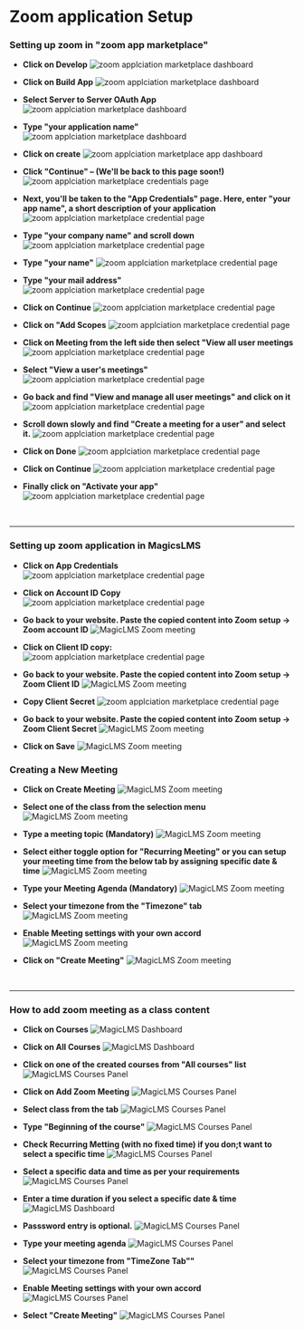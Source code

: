 # Zoom application Setup


### Setting up zoom in "zoom app marketplace"

- **Click on Develop**
![zoom applciation marketplace dashboard](https://cdn.imjol.com/MagicLMS/Docs/zoom-app-marketplace/Step1.png)


- **Click on Build App**
![zoom applciation marketplace dashboard](https://cdn.imjol.com/MagicLMS/Docs/zoom-app-marketplace/Step01.png)


- **Select Server to Server OAuth App**
![zoom applciation marketplace dashboard](https://cdn.imjol.com/MagicLMS/Docs/zoom-app-marketplace/Step2.png)


- **Type "your application name"**
![zoom applciation marketplace dashboard](https://cdn.imjol.com/MagicLMS/Docs/zoom-app-marketplace/Step3.png)


- **Click on create**
![zoom applciation marketplace app dashboard](https://cdn.imjol.com/MagicLMS/Docs/zoom-app-marketplace/Step4.png)


- **Click "Continue" – (We'll be back to this page soon!)**
![zoom applciation marketplace credentials page](https://cdn.imjol.com/MagicLMS/Docs/zoom-app-marketplace/Step5.png)


- **Next, you'll be taken to the "App Credentials" page. Here, enter "your app name", a short description of your application**
![zoom applciation marketplace credential page](https://cdn.imjol.com/MagicLMS/Docs/zoom-app-marketplace/Step6.png)


- **Type "your company name" and scroll down**
![zoom applciation marketplace credential page](https://cdn.imjol.com/MagicLMS/Docs/zoom-app-marketplace/Step7.png)


- **Type "your name"**
![zoom applciation marketplace credential page](https://cdn.imjol.com/MagicLMS/Docs/zoom-app-marketplace/Step8.png)


- **Type "your mail address"**
![zoom applciation marketplace credential page](https://cdn.imjol.com/MagicLMS/Docs/zoom-app-marketplace/Step9.png)

- **Click on Continue**
![zoom applciation marketplace credential page](https://cdn.imjol.com/MagicLMS/Docs/zoom-app-marketplace/Step10.png)


- **Click on "Add Scopes**
![zoom applciation marketplace credential page](https://cdn.imjol.com/MagicLMS/Docs/zoom-app-marketplace/Step11.png)


- **Click on Meeting from the left side then select "View all user meetings**
![zoom applciation marketplace credential page](https://cdn.imjol.com/MagicLMS/Docs/zoom-app-marketplace/Step13.png)


- **Select "View a user's meetings"**
![zoom applciation marketplace credential page](https://cdn.imjol.com/MagicLMS/Docs/zoom-app-marketplace/Step14.png)


- **Go back and find "View and manage all user meetings" and click on it**
![zoom applciation marketplace credential page](https://cdn.imjol.com/MagicLMS/Docs/zoom-app-marketplace/Step15.png)

- **Scroll down slowly and find "Create a meeting for a user" and select it.**
![zoom applciation marketplace credential page](https://cdn.imjol.com/MagicLMS/Docs/zoom-app-marketplace/Step16.png)

- **Click on Done**
![zoom applciation marketplace credential page](https://cdn.imjol.com/MagicLMS/Docs/zoom-app-marketplace/Step17.png)


- **Click on Continue**
![zoom applciation marketplace credential page](https://cdn.imjol.com/MagicLMS/Docs/zoom-app-marketplace/Step18.png)


- **Finally click on "Activate your app"**
![zoom applciation marketplace credential page](https://cdn.imjol.com/MagicLMS/Docs/zoom-app-marketplace/Step19.png)



<br/>

***

### Setting up zoom application in MagicsLMS




- **Click on App Credentials**
![zoom applciation marketplace credential page](https://cdn.imjol.com/MagicLMS/Docs/zoom-magiclms-setup/Step1.png)


- **Click on Account ID Copy**
![zoom applciation marketplace credential page](https://cdn.imjol.com/MagicLMS/Docs/zoom-magiclms-setup/Step2.png)




- **Go back to your website. Paste the copied content into Zoom setup -> Zoom account ID**
![MagicLMS Zoom meeting](https://cdn.imjol.com/MagicLMS/Docs/zoom-magiclms-setup/Step3.png)


- **Click on Client ID copy:**
![zoom applciation marketplace credential page](https://cdn.imjol.com/MagicLMS/Docs/zoom-magiclms-setup/Step4.png)


- **Go back to your website. Paste the copied content into Zoom setup -> Zoom Client ID**
![MagicLMS Zoom meeting](https://cdn.imjol.com/MagicLMS/Docs/zoom-magiclms-setup/Step5.png)


- **Copy Client Secret**
![zoom applciation marketplace credential page](https://cdn.imjol.com/MagicLMS/Docs/zoom-magiclms-setup/Step6.png)


- **Go back to your website. Paste the copied content into Zoom setup -> Zoom Client Secret**
![MagicLMS Zoom meeting](https://cdn.imjol.com/MagicLMS/Docs/zoom-magiclms-setup/Step7.png)


- **Click on Save**
![MagicLMS Zoom meeting](https://cdn.imjol.com/MagicLMS/Docs/zoom-magiclms-setup/Step8.png)


### Creating a New Meeting

- **Click on Create Meeting**
![MagicLMS Zoom meeting](https://cdn.imjol.com/MagicLMS/Docs/create-meeting/Step1.png)


- **Select one of the class from the selection menu**
![MagicLMS Zoom meeting](https://cdn.imjol.com/MagicLMS/Docs/create-meeting/Step2.png)


- **Type a meeting topic (Mandatory)**
![MagicLMS Zoom meeting](https://cdn.imjol.com/MagicLMS/Docs/create-meeting/Step3.png)


- **Select either toggle option for "Recurring Meeting" or you can setup your meeting time from the below tab by assigning specific date & time**
![MagicLMS Zoom meeting](https://cdn.imjol.com/MagicLMS/Docs/create-meeting/Step4.png)


- **Type your Meeting Agenda (Mandatory)**
![MagicLMS Zoom meeting](https://cdn.imjol.com/MagicLMS/Docs/create-meeting/Step5.png)


- **Select your timezone from the "Timezone" tab**
![MagicLMS Zoom meeting](https://cdn.imjol.com/MagicLMS/Docs/create-meeting/Step6.png)



- **Enable Meeting settings with your own accord**
![MagicLMS Zoom meeting](https://cdn.imjol.com/MagicLMS/Docs/create-meeting/Step7.png)



- **Click on "Create Meeting"**
![MagicLMS Zoom meeting](https://cdn.imjol.com/MagicLMS/Docs/create-meeting/Step8.png)


<br/>

***

### How to add zoom meeting as a class content


- **Click on Courses**
![MagicLMS Dashboard](https://cdn.imjol.com/MagicLMS/Docs/zoom-meeting-class-content/Step1.png)


- **Click on All Courses**
![MagicLMS Dashboard](https://cdn.imjol.com/MagicLMS/Docs/zoom-meeting-class-content/Step2.png)


- **Click on one of the created courses from "All courses" list**
![MagicLMS Courses Panel](https://cdn.imjol.com/MagicLMS/Docs/zoom-meeting-class-content/Step3.png)


- **Click on Add Zoom Meeting**
![MagicLMS Courses Panel](https://cdn.imjol.com/MagicLMS/Docs/zoom-meeting-class-content/Step4.png)

- **Select class from the tab**
![MagicLMS Courses Panel](https://cdn.imjol.com/MagicLMS/Docs/zoom-meeting-class-content/Step5.png)


- **Type "Beginning of the course"**
![MagicLMS Courses Panel](https://cdn.imjol.com/MagicLMS/Docs/zoom-meeting-class-content/Step5.png)

- **Check Recurring Metting (with no fixed time) if you don;t want to select a specific time**
![MagicLMS Courses Panel](https://cdn.imjol.com/MagicLMS/Docs/zoom-meeting-class-content/Step6.png)


- **Select a specific data and time as per your requirements**
![MagicLMS Courses Panel](https://cdn.imjol.com/MagicLMS/Docs/zoom-meeting-class-content/Step7.png)


- **Enter a time duration if you select a specific date & time**
![MagicLMS Dashboard](https://cdn.imjol.com/MagicLMS/Docs/zoom-meeting-class-content/Step8.png)


- **Passsword entry is optional.**
![MagicLMS Courses Panel](https://cdn.imjol.com/MagicLMS/Docs/zoom-meeting-class-content/Step9.png)

- **Type your meeting agenda**
![MagicLMS Courses Panel](https://cdn.imjol.com/MagicLMS/Docs/zoom-meeting-class-content/Step10.png)


- **Select your timezone from "TimeZone Tab""**
![MagicLMS Courses Panel](https://cdn.imjol.com/MagicLMS/Docs/zoom-meeting-class-content/Step11.png)


- **Enable Meeting settings with your own accord**
![MagicLMS Courses Panel](https://cdn.imjol.com/MagicLMS/Docs/zoom-meeting-class-content/Step12.png)


- **Select "Create Meeting"**
![MagicLMS Courses Panel](https://cdn.imjol.com/MagicLMS/Docs/zoom-meeting-class-content/Step13.png)


<br/>
